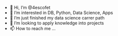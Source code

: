 - 👋 Hi, I’m @4escofet
- 👀 I’m interested in DB, Python, Data Science, Apps
- 🌱 I’m just finished my data science carrer path
- 💞️ I’m looking to apply knowledge into projects
- 📫 How to reach me ...

<!---
4escofet/4escofet is a ✨ special ✨ repository because its `README.md` (this file) appears on your GitHub profile.
You can click the Preview link to take a look at your changes.
--->
